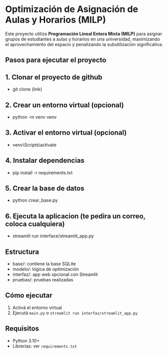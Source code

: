 # Optimización de Asignación de Aulas y Horarios (MILP)

Este proyecto utiliza **Programación Lineal Entera Mixta (MILP)** para asignar grupos de estudiantes a aulas y horarios en una universidad, maximizando el aprovechamiento del espacio y penalizando la subutilización significativa.

## Pasos para ejecutar el proyecto

## 1. Clonar el proyecto de github
- git clone (link)

## 2. Crear un entorno virtual (opcional)
- python -m venv venv

## 3. Activar el entorno virtual (opcional)
- venv\Scripts\activate

## 4. Instalar dependencias
- pip install -r requirements.txt

## 5. Crear la base de datos
- python crear_base.py

## 6. Ejecuta la aplicacion (te pedira un correo, coloca cualquiera)
- streamlit run interface/streamlit_app.py

## Estructura
- base/: contiene la base SQLite
- modelo/: lógica de optimización
- interfaz/: app web opcional con Streamlit
- pruebas/: pruebas realizadas

## Cómo ejecutar
1. Activá el entorno virtual
2. Ejecutá `main.py` o `streamlit run interfaz/streamlit_app.py`

## Requisitos
- Python 3.10+
- Librerías: ver `requirements.txt`
